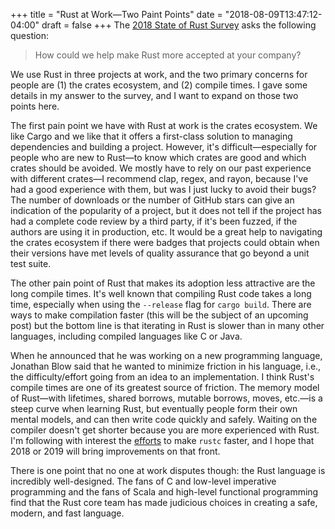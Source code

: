 +++
title = "Rust at Work—Two Paint Points"
date = "2018-08-09T13:47:12-04:00"
draft = false
+++
The [2018 State of Rust Survey](https://blog.rust-lang.org/2018/08/08/survey.htm) asks the following question:

> How could we help make Rust more accepted at your company?

We use Rust in three projects at work, and the two primary concerns for people are (1) the crates ecosystem, and (2) compile times.  I gave some details in my answer to the survey, and I want to expand on those two points here.

The first pain point we have with Rust at work is the crates ecosystem.
We like Cargo and we like that it offers a first-class solution to managing dependencies and building a project.
However, it's difficult—especially for people who are new to Rust—to know which crates are good and which crates should be avoided.
We mostly have to rely on our past experience with different crates—I recommend clap, regex, and rayon, because I've had a good experience with them, but was I just lucky to avoid their bugs?
The number of downloads or the number of GitHub stars can give an indication of the popularity of a project, but it does not tell if the project has had a complete code review by a third party, if it's been fuzzed, if the authors are using it in production, etc.
It would be a great help to navigating the crates ecosystem if there were badges that projects could obtain when their versions have met levels of quality assurance that go beyond a unit test suite.

The other pain point of Rust that makes its adoption less attractive are the long compile times.
It's well known that compiling Rust code takes a long time, especially when using the `--release` flag for `cargo build`.
There are ways to make compilation faster (this will be the subject of an upcoming post) but the bottom line is that iterating in Rust is slower than in many other languages, including compiled languages like C or Java.

When he announced that he was working on a new programming language, Jonathan Blow said that he wanted to minimize friction in his language, i.e., the difficulty/effort going from an idea to an implementation.
I think Rust's compile times are one of its greatest source of friction.
The memory model of Rust—with lifetimes, shared borrows, mutable borrows, moves, etc.—is a steep curve when learning Rust, but eventually people form their own mental models, and can then write code quickly and safely.
Waiting on the compiler doesn't get shorter because you are more experienced with Rust.
I'm following with interest the [efforts](https://blog.mozilla.org/nnethercote/2018/04/30/how-to-speed-up-the-rust-compiler-in-2018/) to make `rustc` faster, and I hope that 2018 or 2019 will bring improvements on that front.

There is one point that no one at work disputes though: the Rust language is incredibly well-designed.
The fans of C and low-level imperative programming and the fans of Scala and high-level functional programming find that the Rust core team has made judicious choices in creating a safe, modern, and fast language.

